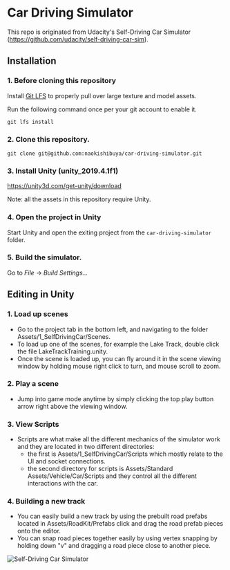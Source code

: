 # Car Driving Simulator

This repo is originated from Udacity's Self-Driving Car Simulator (https://github.com/udacity/self-driving-car-sim).

## Installation

### 1. Before cloning this repository

Install [Git LFS](https://git-lfs.github.com) to properly pull over large texture and model assets.

Run the following command once per your git account to enable it.

```
git lfs install
```

### 2. Clone this repository.

```
git clone git@github.com:naokishibuya/car-driving-simulator.git
```

### 3. Install Unity (unity_2019.4.1f1)

https://unity3d.com/get-unity/download

Note: all the assets in this repository require Unity.

### 4. Open the project in Unity

Start Unity and open the exiting project from the `car-driving-simulator` folder.

### 5. Build the simulator.

Go to *File* -> *Build Settings...*

## Editing in Unity

### 1. Load up scenes

- Go to the project tab in the bottom left, and navigating to the folder Assets/1_SelfDrivingCar/Scenes.
- To load up one of the scenes, for example the Lake Track, double click the file LakeTrackTraining.unity.
- Once the scene is loaded up, you can fly around it in the scene viewing window by holding mouse right click to turn, and mouse scroll to zoom.

### 2. Play a scene

- Jump into game mode anytime by simply clicking the top play button arrow right above the viewing window.

### 3. View Scripts

- Scripts are what make all the different mechanics of the simulator work and they are located in two different directories:
  - the first is Assets/1_SelfDrivingCar/Scripts which mostly relate to the UI and socket connections.
  - the second directory for scripts is Assets/Standard Assets/Vehicle/Car/Scripts and they control all the different interactions with the car.

### 4. Building a new track

- You can easily build a new track by using the prebuilt road prefabs located in Assets/RoadKit/Prefabs click and drag the road prefab pieces onto the editor.
- You can snap road pieces together easily by using vertex snapping by holding down "v" and dragging a road piece close to another piece.

![Self-Driving Car Simulator](./sim_image.png)
